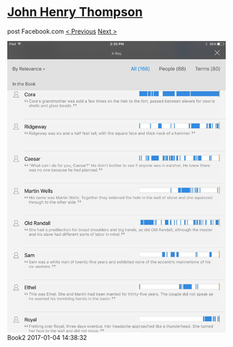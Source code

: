 # [John Henry Thompson](../README.md)
post Facebook.com
[< Previous](2017-01-13-1.md) [Next >](2017-01-04-3.md)

[![](../media/2017-01-04/iOS-Photos-Book2.jpg)](../README.md)
Book2
2017-01-04 14:38:32